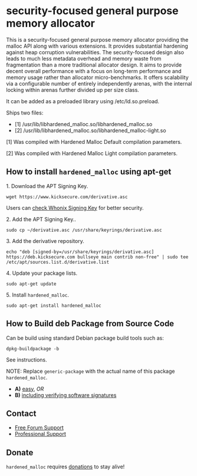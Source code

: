 # security-focused general purpose memory allocator #

This is a security-focused general purpose memory allocator providing the
malloc API along with various extensions. It provides substantial hardening
against heap corruption vulnerabilities. The security-focused design also
leads to much less metadata overhead and memory waste from fragmentation than
a more traditional allocator design. It aims to provide decent overall
performance with a focus on long-term performance and memory usage rather than
allocator micro-benchmarks. It offers scalability via a configurable number of
entirely independently arenas, with the internal locking within arenas further
divided up per size class.

It can be added as a preloaded library using /etc/ld.so.preload.

Ships two files:

* [1] /usr/lib/libhardened_malloc.so/libhardened_malloc.so
* [2] /usr/lib/libhardened_malloc.so/libhardened_malloc-light.so

[1] Was compiled with Hardened Malloc Default compilation parameters.

[2] Was compiled with Hardened Malloc Light compilation parameters.

## How to install `hardened_malloc` using apt-get ##

1\. Download the APT Signing Key.

```
wget https://www.kicksecure.com/derivative.asc
```

Users can [check Whonix Signing Key](https://www.kicksecure.com/wiki/Signing_Key) for better security.

2\. Add the APT Signing Key..

```
sudo cp ~/derivative.asc /usr/share/keyrings/derivative.asc
```

3\. Add the derivative repository.

```
echo "deb [signed-by=/usr/share/keyrings/derivative.asc] https://deb.kicksecure.com bullseye main contrib non-free" | sudo tee /etc/apt/sources.list.d/derivative.list
```

4\. Update your package lists.

```
sudo apt-get update
```

5\. Install `hardened_malloc`.

```
sudo apt-get install hardened_malloc
```

## How to Build deb Package from Source Code ##

Can be build using standard Debian package build tools such as:

```
dpkg-buildpackage -b
```

See instructions.

NOTE: Replace `generic-package` with the actual name of this package `hardened_malloc`.

* **A)** [easy](https://www.kicksecure.com/wiki/Dev/Build_Documentation/generic-package/easy), _OR_
* **B)** [including verifying software signatures](https://www.kicksecure.com/wiki/Dev/Build_Documentation/generic-package)

## Contact ##

* [Free Forum Support](https://forums.kicksecure.com)
* [Professional Support](https://www.kicksecure.com/wiki/Professional_Support)

## Donate ##

`hardened_malloc` requires [donations](https://www.kicksecure.com/wiki/Donate) to stay alive!
